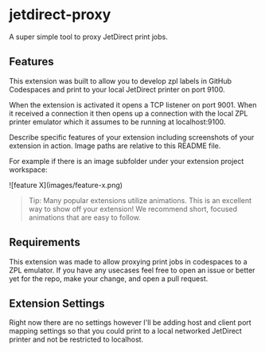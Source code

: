# jetdirect-proxy 

A super simple tool to proxy JetDirect print jobs.

## Features

This extension was built to allow you to develop zpl labels in GitHub Codespaces and print to your local JetDirect printer on port 9100.

When the extension is activated it opens a TCP listener on port 9001. When it received a connection it then opens up a connection with the local ZPL printer emulator which it assumes to be running at localhost:9100.

Describe specific features of your extension including screenshots of your extension in action. Image paths are relative to this README file.

For example if there is an image subfolder under your extension project workspace:

\!\[feature X\]\(images/feature-x.png\)

> Tip: Many popular extensions utilize animations. This is an excellent way to show off your extension! We recommend short, focused animations that are easy to follow.

## Requirements

This extension was made to allow proxying print jobs in codespaces to a ZPL emulator. If you have any usecases feel free to open an issue or better yet for the repo, make your change, and open a pull request. 

## Extension Settings

Right now there are no settings however I'll be adding host and client port mapping settings so that you could print to a local networked JetDirect printer and not be restricted to localhost.

